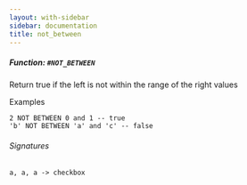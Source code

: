 ```yaml
---
layout: with-sidebar
sidebar: documentation
title: not_between
---
```


##### Function: `#NOT_BETWEEN`
Return true if the left is not within the range of the right values

  Examples

    2 NOT BETWEEN 0 and 1 -- true
    'b' NOT BETWEEN 'a' and 'c' -- false

###### Signatures
    a, a, a -> checkbox


